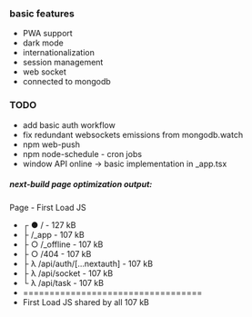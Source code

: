 ### basic features

- PWA support
- dark mode
- internationalization
- session management
- web socket
- connected to mongodb

### TODO

- add basic auth workflow
- fix redundant websockets emissions from mongodb.watch
- npm web-push
- npm node-schedule - cron jobs
- window API online -> basic implementation in \_app.tsx

##### next-build page optimization output:

Page - First Load JS

- ┌ ● / - 127 kB
- ├ /\_app - 107 kB
- ├ ○ /\_offline - 107 kB
- ├ ○ /404 - 107 kB
- ├ λ /api/auth/[...nextauth] - 107 kB
- ├ λ /api/socket - 107 kB
- └ λ /api/task - 107 kB
- ==================================
- First Load JS shared by all 107 kB
